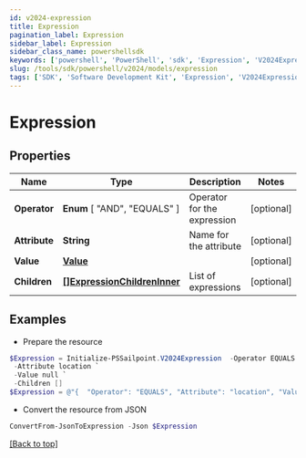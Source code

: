 ```yaml
---
id: v2024-expression
title: Expression
pagination_label: Expression
sidebar_label: Expression
sidebar_class_name: powershellsdk
keywords: ['powershell', 'PowerShell', 'sdk', 'Expression', 'V2024Expression'] 
slug: /tools/sdk/powershell/v2024/models/expression
tags: ['SDK', 'Software Development Kit', 'Expression', 'V2024Expression']
---
```



# Expression

## Properties

Name | Type | Description | Notes
------------ | ------------- | ------------- | -------------
**Operator** |  **Enum** [  "AND",    "EQUALS" ] | Operator for the expression | [optional] 
**Attribute** | **String** | Name for the attribute | [optional] 
**Value** | [**Value**](value) |  | [optional] 
**Children** | [**[]ExpressionChildrenInner**](expression-children-inner) | List of expressions | [optional] 

## Examples

- Prepare the resource
```powershell
$Expression = Initialize-PSSailpoint.V2024Expression  -Operator EQUALS `
 -Attribute location `
 -Value null `
 -Children []
$Expression = @"{  "Operator": "EQUALS", "Attribute": "location", "Value": null, "Children": [] }"@
```

- Convert the resource from JSON
```powershell
ConvertFrom-JsonToExpression -Json $Expression
```


[[Back to top]](#) 

